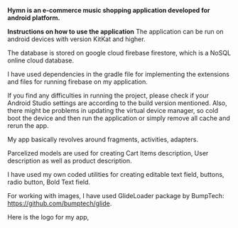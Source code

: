 **Hymn is an e-commerce music shopping application developed for android platform.**

**Instructions on how to use the application**
The application can be run on android devices with version KitKat and higher.

The database is stored on google cloud firebase firestore, which is a NoSQL online cloud database.

I have used dependencies in the gradle file for implementing the extensions and files for running firebase on my application.

If you find any difficulties in running the project, please check if your Android Studio settings are according to the build version mentioned.
Also, there might be problems in updating the virtual device manager, so cold boot the device and then run the application or simply remove all cache and rerun the app.


My app basically revolves around fragments, activities, adapters.

Parcelized models are used for creating Cart Items description, User description as well as product description.

I have used my own coded utilities for creating editable text field, buttons, radio button, Bold Text field.

For working with images, I have used GlideLoader package by BumpTech: https://github.com/bumptech/glide.

Here is the logo for my app,


